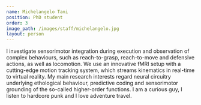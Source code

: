 ```yaml
---
name: Michelangelo Tani
position: PhD student
order: 3
image_path: /images/staff/michelangelo.jpg
layout: person
---
```

I investigate sensorimotor integration during execution and observation of complex behaviours, such as reach-to-grasp, reach-to-move and defensive actions, as well as locomotion. We use an innovative fMRI setup with a cutting-edge motion tracking system, which streams kinematics in real-time to virtual reality. My main research interests regard neural circuitry underlying ethological behaviour, predictive coding and sensorimotor grounding of the so-called higher-order functions. I am a curious guy, I listen to hardcore punk and I love adventure travel.